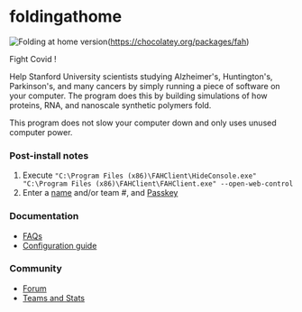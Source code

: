 # foldingathome
![Folding at home version](https://img.shields.io/chocolatey/v/fah?color=green&label=fah)(https://chocolatey.org/packages/fah)

Fight Covid !

Help Stanford University scientists studying Alzheimer's, Huntington's, Parkinson's, and many cancers by simply running a piece of software on your computer. The program does this by building simulations of how proteins, RNA, and nanoscale synthetic polymers fold. 

This program does not slow your computer down and only uses unused computer power.

### Post-install notes
1. Execute `"C:\Program Files (x86)\FAHClient\HideConsole.exe" "C:\Program Files (x86)\FAHClient\FAHClient.exe" --open-web-control`
2. Enter a [name](https://foldingathome.org/faqs/statistics-teams-usernames/characters-avoid-username/) and/or team #, and [Passkey](https://foldingathome.org/support/faq/points/passkey/)

### Documentation
* [FAQs](https://foldingathome.org/support/faq/opensource/)
* [Configuration guide](https://foldingathome.org/support/faq/installation-guides/configuration-guide/)

### Community
* [Forum](https://foldingforum.org/)
* [Teams and Stats](https://stats.foldingathome.org/teams)